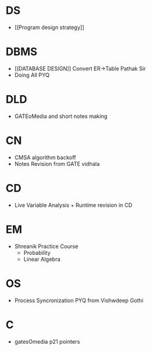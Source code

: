 # DS
- [[Program design strategy]]


# DBMS
- [[DATABASE DESIGN]] Convert ER->Table Pathak Sir
- Doing All PYQ 

# DLD 
- GATEoMedia and short notes making

# CN
- CMSA algorithm backoff
- Notes Revision from GATE vidhala

# CD
- Live Variable Analysis + Runtime revision in CD

# EM
- Shreanik Practice Course
	- Probability
	- Linear Algebra

# OS
- Process Syncronization PYQ from Vishwdeep Gothi

# C
- gatesOmedia p21 pointers